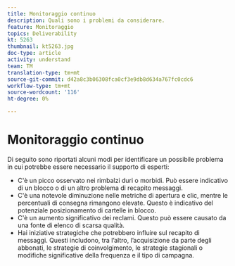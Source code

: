```yaml
---
title: Monitoraggio continuo
description: Quali sono i problemi da considerare.
feature: Monitoraggio
topics: Deliverability
kt: 5263
thumbnail: kt5263.jpg
doc-type: article
activity: understand
team: TM
translation-type: tm+mt
source-git-commit: d42a8c3b06308fca0cf3e9db8d634a767fc0cdc6
workflow-type: tm+mt
source-wordcount: '116'
ht-degree: 0%

---
```



# Monitoraggio continuo

Di seguito sono riportati alcuni modi per identificare un possibile problema in cui potrebbe essere necessario il supporto di esperti:

* C&#39;è un picco osservato nei rimbalzi duri o morbidi. Può essere indicativo di un blocco o di un altro problema di recapito messaggi.
* C&#39;è una notevole diminuzione nelle metriche di apertura e clic, mentre le percentuali di consegna rimangono elevate. Questo è indicativo del potenziale posizionamento di cartelle in blocco.
* C&#39;è un aumento significativo dei reclami. Questo può essere causato da una fonte di elenco di scarsa qualità.
* Hai iniziative strategiche che potrebbero influire sul recapito di messaggi. Questi includono, tra l’altro, l’acquisizione da parte degli abbonati, le strategie di coinvolgimento, le strategie stagionali o modifiche significative della frequenza e il tipo di campagna.
